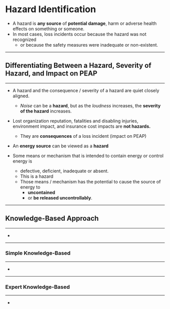 # Hazard Identification

- A hazard is **any source** of **potential damage**, harm or adverse health effects on something or someone.
- In most cases, loss incidents occur because the hazard was not recognized 
  - or because the safety measures were inadequate or non-existent.

---

## Differentiating Between a Hazard, Severity of Hazard, and Impact on PEAP

---

- A hazard and the consequence / severity of a hazard are quiet closely aligned.
  - *Noise* can be a **hazard**, but as the *loudness* increases, the **severity of the hazard** increases.

- Lost organization reputation, fatalities and disabling injuries, environment impact, and insurance cost impacts are **not hazards.**
  - They are **consequences** of a loss incident (impact on PEAP)

- An **energy source** can be viewed as a **hazard**
- Some means or mechanism that is intended to contain energy or control energy is 
  - defective, deficient, inadequate or absent.
  - This is a hazard
  - Those means / mechanism has the potential to cause the source of energy to 
    - **uncontained**
    - or **be released uncontrollably**.


---

## Knowledge-Based Approach

---

- 

---

### Simple Knowledge-Based

---

- 

---

### Expert Knowledge-Based

---

- 
